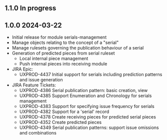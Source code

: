 ## 1.1.0 In progress

## 1.0.0 2024-03-22
  * Initial release for module serials-management
  * Manage objects relating to the concept of a "serial"
  * Manage rulesets governing the publication behaviour of a serial
  * Generation of predicted pieces from serial ruleset
    * Local internal piece management
    * Push internal pieces into receiving module
  * JIRA Epic:
    * UXPROD-4437	Initial support for serials including prediction patterns and issue generation
  * JIRA Feature Tickets:
    * UXPROD-4386	Serial publication pattern: basic creation, view
    * UXPROD-4385	Support Enumeration and Chronology for serials management
    * UXPROD-4383	Support for specifying issue frequency for serials
    * UXPROD-4382	Support for a 'serial' record
    * UXPROD-4378	Create receiving pieces for predicted serial pieces
    * UXPROD-4352	Create predicted pieces
    * UXPROD-4349	Serial publication patterns: support issue omissions and combinations
